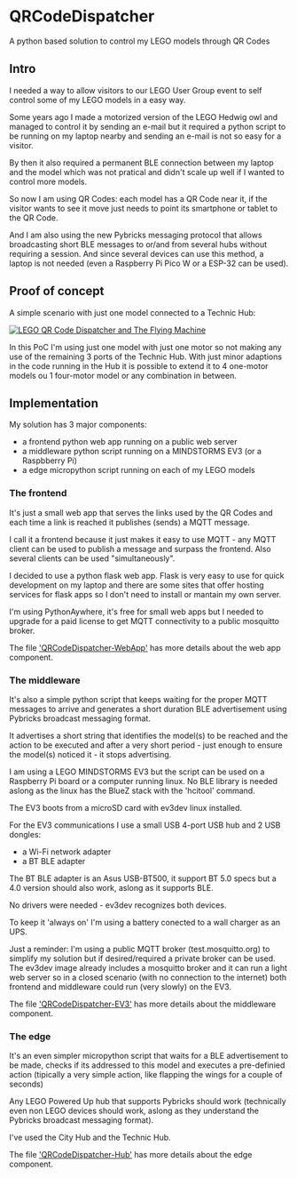 # QRCodeDispatcher
A python based solution to control my LEGO models through QR Codes

## Intro

I needed a way to allow visitors to our LEGO User Group event to
self control some of my LEGO models in a easy way.

Some years ago I made a motorized version of the LEGO Hedwig owl and
managed to control it by sending an e-mail but it required a python
script to be running on my laptop nearby and sending an e-mail is not
so easy for a visitor.

By then it also required a permanent BLE connection between my laptop
and the model which was not pratical and didn't scale up well if
I wanted to control more models.

So now I am using QR Codes: each model has a QR Code near it,
if the visitor wants to see it move just needs to point its
smartphone or tablet to the QR Code.

And I am also using the new Pybricks messaging protocol that allows
broadcasting short BLE messages to or/and from several hubs without
requiring a session. And since several devices can use this method,
a laptop is not needed (even a Raspberry Pi Pico W or a ESP-32 can
be used).

## Proof of concept

A simple scenario with just one model connected to a Technic Hub:

[![LEGO QR Code Dispatcher and The Flying Machine](http://img.youtube.com/vi/gV378WmPev0/0.jpg)](http://www.youtube.com/watch?v=gV378WmPev0 "LEGO QR Code Dispatcher and The Flying Machine")

In this PoC I'm using just one model with just one motor so not making
any use of the remaining 3 ports of the Technic Hub. With just minor
adaptions in the code running in the Hub it is possible to extend it
to 4 one-motor models ou 1 four-motor model or any combination in
between.


## Implementation

My solution has 3 major components:
- a frontend python web app running on a public web server
- a middleware python script running on a MINDSTORMS EV3 (or a Raspbberry Pi)
- a edge micropython script running on each of my LEGO models

### The frontend

It's just a small web app that serves the links used by the QR Codes
and each time a link is reached it publishes (sends) a MQTT message.

I call it a frontend because it just makes it easy to use MQTT -
any MQTT client can be used to publish a message and surpass the
frontend. Also several clients can be used "simultaneously".

I decided to use a python flask web app. Flask is very easy to use
for quick development on my laptop and there are some sites that offer
hosting services for flask apps so I don't need to install or
mantain my own server.

I'm using PythonAywhere, it's free for small web apps but I needed
to upgrade for a paid license to get MQTT connectivity to a
public mosquitto broker.

The file ['QRCodeDispatcher-WebApp'](QRCodeDispatcher-WebApp.md) has
more details about the web app component.


### The middleware

It's also a simple python script that keeps waiting for the proper
MQTT messages to arrive and generates a short duration BLE
advertisement using Pybricks broadcast messaging format.

It advertises a short string that identifies
the model(s) to be reached and the action to be executed and after
a very short period - just enough to ensure the model(s) noticed it -
it stops advertising.

I am using a LEGO MINDSTORMS EV3 but the script can be used on
a Raspberry Pi board or a computer running linux. No BLE library
is needed aslong as the linux has the BlueZ stack with the 'hcitool'
command.

The EV3 boots from a microSD card with ev3dev linux installed.

For the EV3 communications I use a small USB 4-port USB hub and 2
USB dongles:
- a Wi-Fi network adapter
- a BT BLE adapter

The BT BLE adapter is an Asus USB-BT500, it support BT 5.0 specs but a
4.0 version should also work, aslong as it supports BLE.

No drivers were needed - ev3dev recognizes both devices.

To keep it 'always on' I'm using a battery conected to a wall charger
as an UPS.

Just a reminder: I'm using a public MQTT broker (test.mosquitto.org)
to simplify my solution but if desired/required a private broker
can be used. The ev3dev image already includes a mosquitto broker and it can
run a light web server so in a closed scenario (with no connection to
the internet) both frontend and middleware could run (very slowly) on the EV3.

The file ['QRCodeDispatcher-EV3'](QRCodeDispatcher-EV3.md) has more
details about the middleware component.


### The edge

It's an even simpler micropython script that waits for a BLE
advertisement to be made, checks if its addressed to this model
and executes a pre-definied action (tipically a very simple action,
like flapping the wings for a couple of seconds)

Any LEGO Powered Up hub that supports Pybricks should work (technically
even non LEGO devices should work, aslong as they understand the
Pybricks broadcast messaging format).

I've used the City Hub and the Technic Hub.

The file ['QRCodeDispatcher-Hub'](QRCodeDispatcher-Hub.md) has more details
about the edge component.
